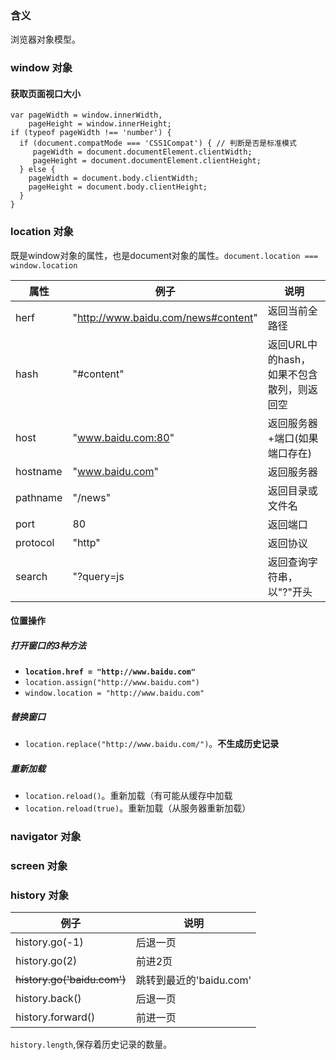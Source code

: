 ### 含义

浏览器对象模型。

### window 对象

#### 获取页面视口大小

```
var pageWidth = window.innerWidth,
    pageHeight = window.innerHeight;
if (typeof pageWidth !== 'number') {
  if (document.compatMode === 'CSS1Compat') { // 判断是否是标准模式
  	 pageWidth = document.documentElement.clientWidth;
  	 pageHeight = document.documentElement.clientHeight;
  } else {
    pageWidth = document.body.clientWidth;
    pageHeight = document.body.clientHeight;
  }
}
```

### location 对象

既是window对象的属性，也是document对象的属性。`document.location === window.location`

属性 | 例子 | 说明
------------- | ------------- | -------------
herf | "http://www.baidu.com/news#content" | 返回当前全路径
hash | "#content" | 返回URL中的hash，如果不包含散列，则返回空
host | "www.baidu.com:80" | 返回服务器+端口(如果端口存在)
hostname | "www.baidu.com" | 返回服务器
pathname | "/news" | 返回目录或文件名
port | 80 | 返回端口
protocol | "http" | 返回协议
search | "?query=js | 返回查询字符串，以"?"开头

#### 位置操作

##### 打开窗口的3种方法
* **`location.href = "http://www.baidu.com"`**
* `location.assign("http://www.baidu.com")`
* `window.location = "http://www.baidu.com"`

##### 替换窗口
* `location.replace("http://www.baidu.com/")`。**不生成历史记录**

##### 重新加载

* `location.reload()`。重新加载（有可能从缓存中加载
* `location.reload(true)`。重新加载（从服务器重新加载）

### navigator 对象

### screen 对象

### history 对象

例子 | 说明
------ | ------
history.go(-1) | 后退一页
history.go(2) | 前进2页
~~history.go('baidu.com')~~ | 跳转到最近的'baidu.com'
history.back() | 后退一页
history.forward() | 前进一页

`history.length`,保存着历史记录的数量。